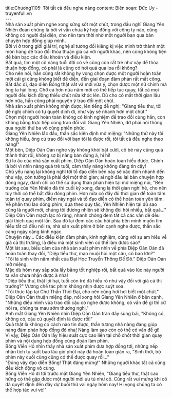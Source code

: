 title:Chương1105: Tôi tất cả đều nghe nàng
content:
Biên soạn: Đức Uy - truyenfull.vn<br>---<br>Nhà sản xuất phim nghe xong sửng sốt một chút, trong đầu nghĩ Giang Yên Nhiên đoán chừng là bởi vì vẫn chưa ký hợp đồng với công ty nào, cũng không có người đại diện, cho nên tạm thời nhờ một người bạn qua bàn chuyện hợp đồng giúp mình.<br>Bởi vì ở trong giới giải trí, nghệ sĩ tương đối kiêng kị việc mình trở thành một món hàng để trao đổi thỏa thuận giá cả với người khác, nên cũng không tiện để bàn bạc các điều khoản và điều kiện.<br>Bất quá, tìm một cô nàng tuổi đời có vẻ cũng còn rất trẻ như vậy để thỏa thuận hợp đồng, có phải là cũng có hơi quá qua loa rồi không?<br>Cho nên nói, hắn cũng rất không hy vọng chọn được một người hoàn toàn mới cái gì cũng không biết để diễn, đến giai đoạn đàm phán rất mất công.<br>Bất đắc dĩ, đạo diễn Bồng thật vất vả mới vừa ý, chọn được một nữ chính mà ông ta hài lòng. Chờ cả hơn nửa năm mới có thể tiếp tục quay, tất cả mọi người đều kích động thiếu chút nữa khóc lên. Dù cho có mất thời gian lâu hơn nữa, hắn cũng phải nguyện ý trao đổi một chút.<br>Nhà sản xuất phim không nhịn được, lên tiếng đề nghị: "Giang tiểu thư, tôi đề nghị chính cô tự quyết định đi, như vậy sẽ nhanh hơn một chút."<br>Chọn một người hoàn toàn không có kinh nghiệm để trao đổi cùng hắn, còn không bằng trực tiếp cùng trao đổi với Giang Yên Nhiên, đỡ phải nói thông qua người thứ ba vô cùng phiền phức.<br>Giang Yên Nhiên lắc đầu, thần sắc kiên định mở miệng: "Những thứ này tôi không hiểu, ông cứ trao đổi với bạn tôi là được rồi, tôi tất cả đều nghe theo nàng!"<br>Một bên, Diệp Oản Oản nghe vậy không khỏi bật cười, cô bé này cũng quá thành thật rồi, không sợ bị nàng bán đứng à, hi hi!<br>Sự lo âu của nhà sản xuất phim, Diệp Oản Oản hoàn toàn hiểu được. Chính là bởi vì nhìn nàng quá trẻ tuổi, cảm thấy nàng không đáng tin cậy!<br>Chủ yếu nàng lại không nghĩ tới tổ đạo diễn bên này sẽ xác định nhanh đến như vậy, còn tưởng là phải đợi một thời gian; ai ngờ đâu lại bàn chuyện hợp đồng ngay, đành chỉ có thể sử dụng thân phận hiện tại mở miệng nói, "Bên trường của Yên Nhiên đã thi cuối kỳ xong, đang là thời gian nghỉ hè, cho nên tùy thời có thể bắt đầu đóng phim. Hơn nữa có đầy đủ thời gian để toàn tâm toàn trí quay phim, điểm này ngài và tổ đạo diễn có thể hoàn toàn yên tâm. Về phần thù lao đóng phim, dựa theo quy tắc, Yên Nhiên hiện tại dù sao cũng là người mới, chúng tôi đương nhiên sẽ không đòi hỏi nhiều, bất quá..."<br>Diệp Oản Oản mạch lạc rõ ràng, nhanh chóng đem tất cả các vấn đề đều giải thích qua một lần. Sau đó lại đem các câu hỏi phía bên mình muốn tìm hiểu tất cả đều nói ra, nhà sản xuất phim ở bên cạnh nghe được, thần sắc càng ngày càng kinh ngạc.<br>Chuyện này... Các điều kiện đàm phán, kinh nghiệm, cùng với sự am hiểu về giá cả thị trường, là điều mà một sinh viên có thể làm được sao?<br>Một lát sau, biểu cảm của nhà sản xuất phim nhìn về phía Diệp Oản Oản đã hoàn toàn thay đổi, "Diệp tiểu thư, mạo muội hỏi một câu, cô bao lớn?"<br>"Tôi là sinh viên năm nhất của Đại Học Truyền Thông Đế Đô." Diệp Oản Oản mở miệng.<br>Mặc dù hôm nay sắp sửa lấy bằng tốt nghiệp rồi, bất quá vào lúc này người ta vẫn chưa nhận được à nha!<br>"Diệp tiểu thư, thật lợi hại, tuổi còn trẻ đã hiểu rõ như vậy đối với giá cả thị trường?" Vương chế tác phim không nhịn được suýt xoa.<br>"Tôi thực tập tại Chư Thần Thời Đại, cho nên cũng hơi hơi biết một chút." Diệp Oản Oản thuận miệng đáp, nói xong hỏi Giang Yên Nhiên ở bên cạnh, "Những điều mình vừa trao đổi cậu có nghe được không, có vấn đề gì thì cứ nói ra, chúng ta mau sớm thương nghị."<br>Ánh mắt Giang Yên Nhiên nhìn Diệp Oản Oản tràn đầy sùng bái, "Không có, không có, cậu cứ quyết định là được rồi!"<br>Quả thật là không có cách nào tin được, thần tượng nhà nàng đang giúp nàng đàm phán hợp đồng đó nha! Nàng làm sao còn có thể có vấn đề gì!<br>Vì vậy, Diệp Oản Oản lấy hiệu suất cực cao liền tại chỗ chốt thời gian quay phim và nội dung hợp đồng cùng đoàn làm phim.<br>Bồng Viễn Hồ nhìn thấy nhà sản xuất phim đưa hợp đồng tới, những nếp nhăn tích tụ suốt bao lâu giờ phút này đã hoàn toàn giãn ra, "Sinh thời, bộ phim này cuối cùng cũng có thể được quay rồi..."<br>"Đúng vậy đạo diễn Bồng! Thật đáng mừng!" Những người khác tất cả cũng đều kích động vô cùng.<br>Bồng Viễn Hồ đi tới trước mặt Giang Yên Nhiên, "Giang tiểu thư, thật cao hứng có thể gặp được một người mới ưu tú như cô. Cũng rất vui mừng khi cô đã quyết định đến đây dự buổi thử vai ngày hôm nay! Hi vọng chúng ta có thể hợp tác vui vẻ!"